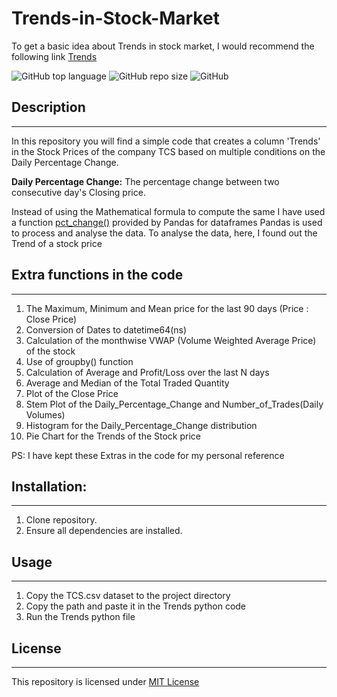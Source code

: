 # Trends-in-Stock-Market
To get a basic idea about Trends in stock market, I would recommend the following link [Trends](https://www.investopedia.com/terms/t/trend.asp)

![GitHub top language](https://img.shields.io/github/languages/top/Sumanmhalsank02/Trends-in-Stock-Market?color=orange)
![GitHub repo size](https://img.shields.io/github/repo-size/Sumanmhalsank02/Trends-in-Stock-Market?style=plastic)
![GitHub](https://img.shields.io/github/license/Sumanmhalsank02/Trends-in-Stock-Market?style=plastic)


## Description
---

In this repository you will find a simple code that creates a column 'Trends' in the Stock Prices of the company TCS based on multiple conditions on the Daily Percentage Change. 

**Daily Percentage Change:** The percentage change between two consecutive day's Closing price.

Instead of using the Mathematical formula to compute the same I have used a function [pct_change()](https://pandas.pydata.org/pandas-docs/stable/reference/api/pandas.DataFrame.pct_change.html) provided by Pandas for dataframes 
Pandas is used to process and analyse the data. To analyse the data, here, I found out the Trend of a stock price


## Extra functions in the code
---

1. The Maximum, Minimum and Mean price for the last 90 days (Price : Close Price)
2. Conversion of Dates to datetime64(ns)
3. Calculation of the monthwise VWAP (Volume Weighted Average Price) of the stock
4. Use of groupby() function
5. Calculation of Average and Profit/Loss over the last N days
6. Average and Median of the Total Traded Quantity
7. Plot of the Close Price
8. Stem Plot of the Daily_Percentage_Change and Number_of_Trades(Daily Volumes)
9. Histogram for the Daily_Percentage_Change distribution
10. Pie Chart for the Trends of the Stock price

PS: I have kept these Extras in the code for my personal reference


## Installation:
---

1. Clone repository.
2. Ensure all dependencies are installed.


## Usage
---

 1. Copy the TCS.csv dataset to the project directory
 2. Copy the path and paste it in the Trends python code
 3. Run the Trends python file 


## License
---

This repository is licensed under [MIT License](https://github.com/Sumanmhalsank02/Trends-in-Stock-Market/blob/main/LICENSE)





